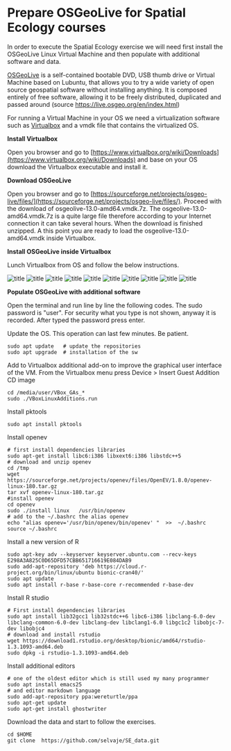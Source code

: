 # Prepare OSGeoLive for Spatial Ecology courses


In order to execute the Spatial Ecology exercise we will need first install the OSGeoLive Linux Virtual Machine and then populate with additional software and data.

[OSGeoLive](https://live.osgeo.org/en/index.html) is a self-contained bootable DVD, USB thumb drive or Virtual Machine based on Lubuntu, that allows you to try a wide variety of open source geospatial software without installing anything. It is composed entirely of free software, allowing it to be freely distributed, duplicated and passed around (source https://live.osgeo.org/en/index.html)

For running a Virtual Machine in your OS we need a virtualization software such as [Virtualbox](https://www.virtualbox.org/) and a vmdk file that contains the virtualized OS.

**Install Virtualbox**

Open you browser and go to [https://www.virtualbox.org/wiki/Downloads](https://www.virtualbox.org/wiki/Downloads) and base on your OS download the Virtualbox executable and install it. 

**Download OSGeoLive**

Open you browser and go to [https://sourceforge.net/projects/osgeo-live/files/](https://sourceforge.net/projects/osgeo-live/files/). Proceed with the download of osgeolive-13.0-amd64.vmdk.7z. The osgeolive-13.0-amd64.vmdk.7z is a quite large file therefore according to your Internet connection it can take several hours. When the download is finished unzipped. A this point you are ready to load the osgeolive-13.0-amd64.vmdk inside Virtualbox. 

**Install OSGeoLive inside Virtualbox**

Lunch Virtualbox from OS and follow the below instructions. 

![title](Installation_vm_osgeo-live13_p0.png)
![title](Installation_vm_osgeo-live13_p1.png)
![title](Installation_vm_osgeo-live13_p2.png)
![title](Installation_vm_osgeo-live13_p3.png)
![title](Installation_vm_osgeo-live13_p4.png)
![title](Installation_vm_osgeo-live13_p5.png)
![title](Installation_vm_osgeo-live13_p6.png)
![title](Installation_vm_osgeo-live13_p7.png)
![title](Installation_vm_osgeo-live13_p8.png)
![title](Installation_vm_osgeo-live13_p9.png)



**Populate OSGeoLive with additional software**

Open the terminal and run line by line the following codes. The sudo password is "user". For security what you type is not shown, anyway it is recorded. After typed the password press enter.

Update the OS. This operation can last few minutes. Be patient. 

    sudo apt update   # update the repositories
    sudo apt upgrade  # installation of the sw

Add to Virtualbox additional add-on to improve the graphical user interface of the VM.
From the Virtualbox menu press Device > Insert Guest Addition CD image

    cd /media/user/VBox_GAs_*
    sudo ./VBoxLinuxAdditions.run

Install pktools

    sudo apt install pktools 

Install openev

    # first install dependencies libraries
    sudo apt-get install libc6:i386 libxext6:i386 libstdc++5
    # download and unzip openev 
    cd /tmp
    wget https://sourceforge.net/projects/openev/files/OpenEV/1.8.0/openev-linux-180.tar.gz
    tar xvf openev-linux-180.tar.gz
    #install openev
    cd openev
    sudo ./install linux   /usr/bin/openev
    # add to the ~/.bashrc the alias openev
    echo "alias openev='/usr/bin/openev/bin/openev' "  >>  ~/.bashrc
    source ~/.bashrc

Install a new version of R 

    sudo apt-key adv --keyserver keyserver.ubuntu.com --recv-keys E298A3A825C0D65DFD57CBB651716619E084DAB9
    sudo add-apt-repository 'deb https://cloud.r-project.org/bin/linux/ubuntu bionic-cran40/'
    sudo apt update 
    sudo apt install r-base r-base-core r-recommended r-base-dev

Install R studio
   
    # First install dependencies libraries
    sudo apt install lib32gcc1 lib32stdc++6 libc6-i386 libclang-6.0-dev libclang-common-6.0-dev libclang-dev libclang1-6.0 libgc1c2 libobjc-7-dev libobjc4
    # download and install rstudio 
    wget https://download1.rstudio.org/desktop/bionic/amd64/rstudio-1.3.1093-amd64.deb
    sudo dpkg -i rstudio-1.3.1093-amd64.deb
    
Install additional editors
    
    # one of the oldest editor which is still used my many programmer
    sudo apt install emacs25
    # and editor markdown language
    sudo add-apt-repository ppa:wereturtle/ppa
    sudo apt-get update
    sudo apt-get install ghostwriter

Download the data and start to follow the exercises.

    cd $HOME
    git clone  https://github.com/selvaje/SE_data.git
